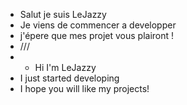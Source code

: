 - Salut je suis LeJazzy
- Je viens de commencer a developper
- j'épere que mes projet vous plairont !
- ///
- - Hi I'm LeJazzy
- I just started developing
- I hope you will like my projects!

<!---
LeJazzy878/LeJazzy878 is a ✨ special ✨ repository because its `README.md` (this file) appears on your GitHub profile.
You can click the Preview link to take a look at your changes.
--->

